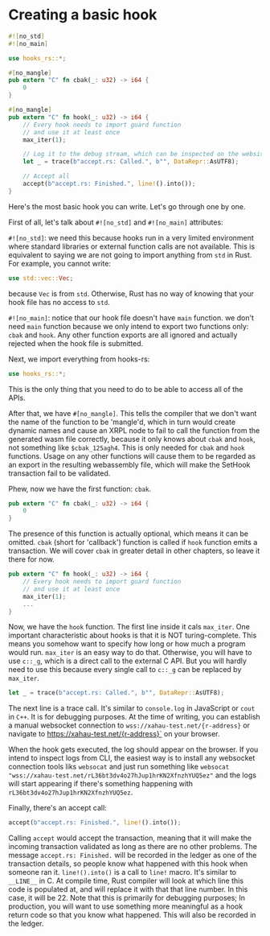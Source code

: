 # Creating a basic hook

```rs
#![no_std]
#![no_main]

use hooks_rs::*;

#[no_mangle]
pub extern "C" fn cbak(_: u32) -> i64 {
    0
}

#[no_mangle]
pub extern "C" fn hook(_: u32) -> i64 {
    // Every hook needs to import guard function
    // and use it at least once
    max_iter(1);

    // Log it to the debug stream, which can be inspected on the website or via wss connection
    let _ = trace(b"accept.rs: Called.", b"", DataRepr::AsUTF8);

    // Accept all
    accept(b"accept.rs: Finished.", line!().into());
}
```

Here's the most basic hook you can write. Let's go through one by one.

First of all, let's talk about `#![no_std]` and `#![no_main]` attributes:

`#![no_std]`: we need this because hooks run in a very limited environment where standard libraries or external function calls are not available. This is equivalent to saying we are not going to import anything from `std` in Rust. For example, you cannot write:

```rs
use std::vec::Vec;
```

because `Vec` is from `std`. Otherwise, Rust has no way of knowing that your hook file has no access to `std`.

`#![no_main]`: notice that our hook file doesn't have `main` function. we don't need `main` function because we only intend to export two functions only: `cbak` and `hook`. Any other function exports are all ignored and actually rejected when the hook file is submitted.

Next, we import everything from hooks-rs:

```rs
use hooks_rs::*;
```

This is the only thing that you need to do to be able to access all of the APIs.

After that, we have `#[no_mangle]`. This tells the compiler that we don't want the name of the function to be 'mangle'd, which in turn would create dynamic names and cause an XRPL node to fail to call the function from the generated wasm file correctly, because it only knows about `cbak` and `hook`, not something like `$cbak_125agh4`. This is only needed for `cbak` and `hook` functions. Usage on any other functions will cause them to be regarded as an export in the resulting webassembly file, which will make the SetHook transaction fail to be validated.

Phew, now we have the first function: `cbak`.

```rs
pub extern "C" fn cbak(_: u32) -> i64 {
    0
}
```

The presence of this function is actually optional, which means it can be omitted. `cbak` (short for 'callback') function is called if `hook` function emits a transaction. We will cover `cbak` in greater detail in other chapters, so leave it there for now.

```rs
pub extern "C" fn hook(_: u32) -> i64 {
    // Every hook needs to import guard function
    // and use it at least once
    max_iter(1);
    ...
}
```

Now, we have the `hook` function. The first line inside it cals `max_iter`. One important characteristic about hooks is that it is NOT turing-complete. This means you somehow want to specify how long or how much a program would run. `max_iter` is an easy way to do that. Otherwise, you will have to use `c::_g`, which is a direct call to the external C API. But you will hardly need to use this because every single call to `c::_g` can be replaced by `max_iter`.

```rs
let _ = trace(b"accept.rs: Called.", b"", DataRepr::AsUTF8);
```

The next line is a trace call. It's similar to `console.log` in JavaScript or `cout` in `C++`. It is for debugging purposes. At the time of writing, you can establish a manual websocket connection to `wss://xahau-test.net/{r-address}` or navigate to https://xahau-test.net/{r-address}` on your browser.

When the hook gets executed, the log should appear on the browser. If you intend to inspect logs from CLI, the easiest way is to install any websocket connection tools liks `websocat` and just run something like `websocat "wss://xahau-test.net/rL36bt3dv4o27hJup1hrKN2XfnzhYUQ5ez"` and the logs will start appearing if there's something happening with `rL36bt3dv4o27hJup1hrKN2XfnzhYUQ5ez`.

Finally, there's an accept call:

```rs
accept(b"accept.rs: Finished.", line!().into());
```

Calling `accept` would accept the transaction, meaning that it will make the incoming transaction validated as long as there are no other problems. The message `accept.rs: Finished.` will be recorded in the ledger as one of the transaction details, so people know what happened with this hook when someone ran it. `line!().into()` is a call to `line!` macro. It's similar to `__LINE__` in C. At compile time, Rust compiler will look at which line this code is populated at, and will replace it with that that line number. In this case, it will be 22. Note that this is primarily for debugging purposes; In production, you will want to use something more meaningful as a hook return code so that you know what happened. This will also be recorded in the ledger.
